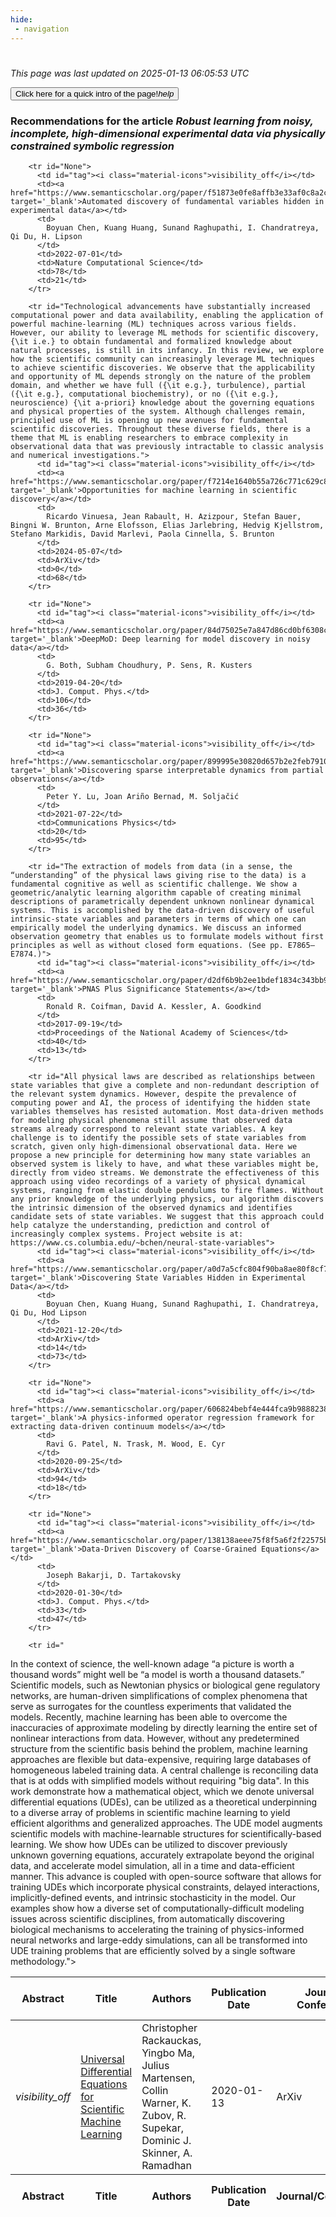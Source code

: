 ```yaml
---
hide:
 - navigation
---
```

<!DOCTYPE html>
#
<html lang="en">
<head>
  <meta charset="utf-8">
</head>

<body>
  <p>
  <i class="footer">This page was last updated on 2025-01-13 06:05:53 UTC</i>
  </p>
  
  <div class="note info" onclick="startIntro()">
    <p>
      <button type="button" class="buttons">
        <div style="display: flex; align-items: center;">
        Click here for a quick intro of the page! <i class="material-icons">help</i>
        </div>
      </button>
    </p>
  </div>

  <p>
  <h3 data-intro='Recommendations for the article'>
    Recommendations for the article <i>Robust learning from noisy, incomplete, high-dimensional experimental data via physically constrained symbolic regression</i>
  </h3>
  <table id="table1" class="display wrap" style="width:100%">
  <thead>
    <tr>
        <th data-intro='Click to view the abstract (if available)'>Abstract</th>
        <th>Title</th>
        <th>Authors</th>
        <th>Publication Date</th>
        <th>Journal/ Conference</th>
        <th>Citation count</th>
        <th data-intro='Highest h-index among the authors'>Highest h-index</th>
    </tr>
  </thead>
  <tbody>
    
        <tr id="None">
          <td id="tag"><i class="material-icons">visibility_off</i></td>
          <td><a href="https://www.semanticscholar.org/paper/f51873e0fe8affb3e33af0c8a2ca9594a3b393a1" target='_blank'>Automated discovery of fundamental variables hidden in experimental data</a></td>
          <td>
            Boyuan Chen, Kuang Huang, Sunand Raghupathi, I. Chandratreya, Qi Du, H. Lipson
          </td>
          <td>2022-07-01</td>
          <td>Nature Computational Science</td>
          <td>78</td>
          <td>21</td>
        </tr>
    
        <tr id="Technological advancements have substantially increased computational power and data availability, enabling the application of powerful machine-learning (ML) techniques across various fields. However, our ability to leverage ML methods for scientific discovery, {\it i.e.} to obtain fundamental and formalized knowledge about natural processes, is still in its infancy. In this review, we explore how the scientific community can increasingly leverage ML techniques to achieve scientific discoveries. We observe that the applicability and opportunity of ML depends strongly on the nature of the problem domain, and whether we have full ({\it e.g.}, turbulence), partial ({\it e.g.}, computational biochemistry), or no ({\it e.g.}, neuroscience) {\it a-priori} knowledge about the governing equations and physical properties of the system. Although challenges remain, principled use of ML is opening up new avenues for fundamental scientific discoveries. Throughout these diverse fields, there is a theme that ML is enabling researchers to embrace complexity in observational data that was previously intractable to classic analysis and numerical investigations.">
          <td id="tag"><i class="material-icons">visibility_off</i></td>
          <td><a href="https://www.semanticscholar.org/paper/f7214e1640b55a726c771c629c873920245e0839" target='_blank'>Opportunities for machine learning in scientific discovery</a></td>
          <td>
            Ricardo Vinuesa, Jean Rabault, H. Azizpour, Stefan Bauer, Bingni W. Brunton, Arne Elofsson, Elias Jarlebring, Hedvig Kjellstrom, Stefano Markidis, David Marlevi, Paola Cinnella, S. Brunton
          </td>
          <td>2024-05-07</td>
          <td>ArXiv</td>
          <td>0</td>
          <td>68</td>
        </tr>
    
        <tr id="None">
          <td id="tag"><i class="material-icons">visibility_off</i></td>
          <td><a href="https://www.semanticscholar.org/paper/84d75025e7a847d86cd0bf6308cce4d9a3883c7c" target='_blank'>DeepMoD: Deep learning for model discovery in noisy data</a></td>
          <td>
            G. Both, Subham Choudhury, P. Sens, R. Kusters
          </td>
          <td>2019-04-20</td>
          <td>J. Comput. Phys.</td>
          <td>106</td>
          <td>36</td>
        </tr>
    
        <tr id="None">
          <td id="tag"><i class="material-icons">visibility_off</i></td>
          <td><a href="https://www.semanticscholar.org/paper/899995e30820d657b2e2feb791025cd6b2027e22" target='_blank'>Discovering sparse interpretable dynamics from partial observations</a></td>
          <td>
            Peter Y. Lu, Joan Ariño Bernad, M. Soljačić
          </td>
          <td>2021-07-22</td>
          <td>Communications Physics</td>
          <td>20</td>
          <td>95</td>
        </tr>
    
        <tr id="The extraction of models from data (in a sense, the “understanding” of the physical laws giving rise to the data) is a fundamental cognitive as well as scientific challenge. We show a geometric/analytic learning algorithm capable of creating minimal descriptions of parametrically dependent unknown nonlinear dynamical systems. This is accomplished by the data-driven discovery of useful intrinsic-state variables and parameters in terms of which one can empirically model the underlying dynamics. We discuss an informed observation geometry that enables us to formulate models without first principles as well as without closed form equations. (See pp. E7865–E7874.)">
          <td id="tag"><i class="material-icons">visibility_off</i></td>
          <td><a href="https://www.semanticscholar.org/paper/d2df6b9b2ee1bdef1834c343bb952182a7807bda" target='_blank'>PNAS Plus Significance Statements</a></td>
          <td>
            Ronald R. Coifman, David A. Kessler, A. Goodkind
          </td>
          <td>2017-09-19</td>
          <td>Proceedings of the National Academy of Sciences</td>
          <td>40</td>
          <td>13</td>
        </tr>
    
        <tr id="All physical laws are described as relationships between state variables that give a complete and non-redundant description of the relevant system dynamics. However, despite the prevalence of computing power and AI, the process of identifying the hidden state variables themselves has resisted automation. Most data-driven methods for modeling physical phenomena still assume that observed data streams already correspond to relevant state variables. A key challenge is to identify the possible sets of state variables from scratch, given only high-dimensional observational data. Here we propose a new principle for determining how many state variables an observed system is likely to have, and what these variables might be, directly from video streams. We demonstrate the effectiveness of this approach using video recordings of a variety of physical dynamical systems, ranging from elastic double pendulums to fire flames. Without any prior knowledge of the underlying physics, our algorithm discovers the intrinsic dimension of the observed dynamics and identifies candidate sets of state variables. We suggest that this approach could help catalyze the understanding, prediction and control of increasingly complex systems. Project website is at: https://www.cs.columbia.edu/~bchen/neural-state-variables">
          <td id="tag"><i class="material-icons">visibility_off</i></td>
          <td><a href="https://www.semanticscholar.org/paper/a0d7a5cfc804f90ba8ae80f8cf786d0ad7fe1d17" target='_blank'>Discovering State Variables Hidden in Experimental Data</a></td>
          <td>
            Boyuan Chen, Kuang Huang, Sunand Raghupathi, I. Chandratreya, Qi Du, Hod Lipson
          </td>
          <td>2021-12-20</td>
          <td>ArXiv</td>
          <td>14</td>
          <td>73</td>
        </tr>
    
        <tr id="None">
          <td id="tag"><i class="material-icons">visibility_off</i></td>
          <td><a href="https://www.semanticscholar.org/paper/606824bebf4e444fca9b988823883f1ec99f19ec" target='_blank'>A physics-informed operator regression framework for extracting data-driven continuum models</a></td>
          <td>
            Ravi G. Patel, N. Trask, M. Wood, E. Cyr
          </td>
          <td>2020-09-25</td>
          <td>ArXiv</td>
          <td>94</td>
          <td>18</td>
        </tr>
    
        <tr id="None">
          <td id="tag"><i class="material-icons">visibility_off</i></td>
          <td><a href="https://www.semanticscholar.org/paper/138138aeee75f8f5a6f2f22575bc4d0354138e5d" target='_blank'>Data-Driven Discovery of Coarse-Grained Equations</a></td>
          <td>
            Joseph Bakarji, D. Tartakovsky
          </td>
          <td>2020-01-30</td>
          <td>J. Comput. Phys.</td>
          <td>33</td>
          <td>47</td>
        </tr>
    
        <tr id="
 In the context of science, the well-known adage “a picture is worth a thousand words” might well be “a model is worth a thousand datasets.” Scientific models, such as Newtonian physics or biological gene regulatory networks, are human-driven simplifications of complex phenomena that serve as surrogates for the countless experiments that validated the models. Recently, machine learning has been able to overcome the inaccuracies of approximate modeling by directly learning the entire set of nonlinear interactions from data. However, without any predetermined structure from the scientific basis behind the problem, machine learning approaches are flexible but data-expensive, requiring large databases of homogeneous labeled training data. A central challenge is reconciling data that is at odds with simplified models without requiring "big data". In this work demonstrate how a mathematical object, which we denote universal differential equations (UDEs), can be utilized as a theoretical underpinning to a diverse array of problems in scientific machine learning to yield efficient algorithms and generalized approaches. The UDE model augments scientific models with machine-learnable structures for scientifically-based learning. We show how UDEs can be utilized to discover previously unknown governing equations, accurately extrapolate beyond the original data, and accelerate model simulation, all in a time and data-efficient manner. This advance is coupled with open-source software that allows for training UDEs which incorporate physical constraints, delayed interactions, implicitly-defined events, and intrinsic stochasticity in the model. Our examples show how a diverse set of computationally-difficult modeling issues across scientific disciplines, from automatically discovering biological mechanisms to accelerating the training of physics-informed neural networks and large-eddy simulations, can all be transformed into UDE training problems that are efficiently solved by a single software methodology.">
          <td id="tag"><i class="material-icons">visibility_off</i></td>
          <td><a href="https://www.semanticscholar.org/paper/696b388ee6221c6dbcfd647a06883b2bfee773d9" target='_blank'>Universal Differential Equations for Scientific Machine Learning</a></td>
          <td>
            Christopher Rackauckas, Yingbo Ma, Julius Martensen, Collin Warner, K. Zubov, R. Supekar, Dominic J. Skinner, A. Ramadhan
          </td>
          <td>2020-01-13</td>
          <td>ArXiv</td>
          <td>517</td>
          <td>26</td>
        </tr>
    
  </tbody>
  <tfoot>
    <tr>
        <th>Abstract</th>
        <th>Title</th>
        <th>Authors</th>
        <th>Publication Date</th>
        <th>Journal/Conference</th>
        <th>Citation count</th>
        <th>Highest h-index</th>
    </tr>
  </tfoot>
  </table>
  </p>

</body>

<script>
var dataTableOptions = {
        initComplete: function () {
        this.api()
            .columns()
            .every(function () {
                let column = this;
 
                // Create select element
                let select = document.createElement('select');
                select.add(new Option(''));
                column.footer().replaceChildren(select);
 
                // Apply listener for user change in value
                select.addEventListener('change', function () {
                    column
                        .search(select.value, {exact: true})
                        .draw();
                });

                // keep the width of the select element same as the column
                select.style.width = '100%';
 
                // Add list of options
                column
                    .data()
                    .unique()
                    .sort()
                    .each(function (d, j) {
                        select.add(new Option(d));
                    });
            });
    },
    scrollX: false,
    scrollCollapse: true,
    paging: true,
    fixedColumns: true,
    columnDefs: [
        {"className": "dt-center", "targets": "_all"},
        // set width for both columns 0 and 1 as 25%
        { width: '5%', targets: 0 },
        { width: '25%', targets: 1 },
        { width: '20%', targets: 2 },
        { width: '10%', targets: 3 },
        { width: '20%', targets: 4 }

      ],
    pageLength: 10,
    layout: {
        topStart: {
            buttons: ['copy', 'csv', 'excel', 'pdf', 'print']
        }
    }
  }
  new DataTable('#table1', dataTableOptions);
  
  var table = $('#table1').DataTable();
  $('#table1 tbody').on('click', 'td:first-child', function () {
    var tr = $(this).closest('tr');
    var row = table.row( tr );

    var rowId = tr.attr('id');
    // alert(rowId);

    if (row.child.isShown()) {
      // This row is already open - close it.
      row.child.hide();
      tr.removeClass('shown');
      tr.find('td:first-child').html('<i class="material-icons">visibility_off</i>');
    } else {
      // Open row.
      // row.child('foo').show();
      var content = '<div class="child-row-content"><strong>Abstract:</strong> ' + rowId + '</div>';
      row.child(content).show();
      tr.addClass('shown');
      tr.find('td:first-child').html('<i class="material-icons">visibility</i>');
    }
  });
</script>
<style>
  .child-row-content {
    text-align: justify;
    text-justify: inter-word;
    word-wrap: break-word; /* Ensure long words are broken */
    white-space: normal; /* Ensure text wraps to the next line */
    max-width: 100%; /* Ensure content does not exceed the table width */
    padding: 10px; /* Optional: add some padding for better readability */
    /* font size */
    font-size: small;
  }
</style>
</html>